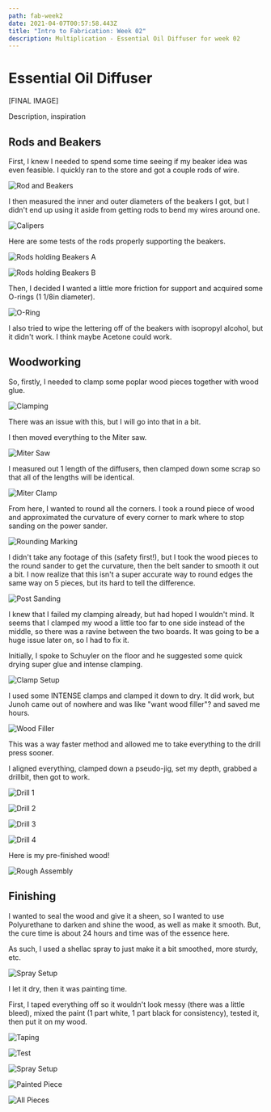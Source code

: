 ```yaml
---
path: fab-week2
date: 2021-04-07T00:57:58.443Z
title: "Intro to Fabrication: Week 02"
description: Multiplication - Essential Oil Diffuser for week 02
---
```

# Essential Oil Diffuser

[FINAL IMAGE]

Description, inspiration

## Rods and Beakers

First, I knew I needed to spend some time seeing if my beaker idea was even feasible. I quickly ran to the store and got a couple rods of wire.

![Rod and Beakers](/../assets/fab/week02/rod1.jpg)

I then measured the inner and outer diameters of the beakers I got, but I didn't end up using it aside from getting rods to bend my wires around one. 

![Calipers](/../assets/fab/week02/rod2.jpg)

Here are some tests of the rods properly supporting the beakers.

![Rods holding Beakers A](/../assets/fab/week02/rod3.jpg)

![Rods holding Beakers B](/../assets/fab/week02/rod4.jpg)

Then, I decided I wanted a little more friction for support and acquired some O-rings (1 1/8in diameter). 

![O-Ring](/../assets/fab/week02/oring.jpg)

I also tried to wipe the lettering off of the beakers with isopropyl alcohol, but it didn't work. I think maybe Acetone could work. 


## Woodworking

So, firstly, I needed to clamp some poplar wood pieces together with wood glue. 

![Clamping](/../assets/fab/week02/clamp1.jpg)

There was an issue with this, but I will go into that in a bit.

I then moved everything to the Miter saw.

![Miter Saw](/../assets/fab/week02/miter1.jpg)

I measured out 1 length of the diffusers, then clamped down some scrap so that all of the lengths will be identical.

![Miter Clamp](/../assets/fab/week02/miter2.jpg)

From here, I wanted to round all the corners. 
I took a round piece of wood and approximated the curvature of every corner to mark where to stop sanding on the power sander. 

![Rounding Marking](/../assets/fab/week02/rounding1.jpg)

I didn't take any footage of this (safety first!), but I took the wood pieces to the round sander to get the curvature, then the belt sander to smooth it out a bit. I now realize that this isn't a super accurate way to round edges the same way on 5 pieces, but its hard to tell the difference. 

![Post Sanding](/../assets/fab/week02/rounding2.jpg)

I knew that I failed my clamping already, but had hoped I wouldn't mind. It seems that I clamped my wood a little too far to one side instead of the middle, so there was a ravine between the two boards. It was going to be a huge issue later on, so I had to fix it. 

Initially, I spoke to Schuyler on the floor and he suggested some quick drying super glue and intense clamping. 

![Clamp Setup](/../assets/fab/week02/flatten1.jpg)

I used some INTENSE clamps and clamped it down to dry. It did work, but Junoh came out of nowhere and was like "want wood filler"? and saved me hours. 

![Wood Filler](/../assets/fab/week02/flatten2.jpg)

This was a way faster method and allowed me to take everything to the drill press sooner. 

I aligned everything, clamped down a pseudo-jig, set my depth, grabbed a drillbit, then got to work.

![Drill 1](/../assets/fab/week02/hole1.jpg)

![Drill 2](/../assets/fab/week02/hole2.jpg)

![Drill 3](/../assets/fab/week02/hole3.jpg)

![Drill 4](/../assets/fab/week02/hole4.jpg)

Here is my pre-finished wood!

![Rough Assembly](/../assets/fab/week02/roughassembly.JPG)

## Finishing

I wanted to seal the wood and give it a sheen, so I wanted to use Polyurethane to darken and shine the wood, as well as make it smooth. But, the cure time is about 24 hours and time was of the essence here.

As such, I used a shellac spray to just make it a bit smoothed, more sturdy, etc. 

![Spray Setup](/../assets/fab/week02/finish1.jpg)

I let it dry, then it was painting time.

First, I taped everything off so it wouldn't look messy (there was a little bleed), mixed the paint (1 part white, 1 part black for consistency), tested it, then put it on my wood. 

![Taping](/../assets/fab/week02/finish2.jpg)

![Test](/../assets/fab/week02/finish3.jpg)

![Spray Setup](/../assets/fab/week02/finish4.jpg)

![Painted Piece](/../assets/fab/week02/finish6.jpg)

![All Pieces](/../assets/fab/week02/finish5.jpg)